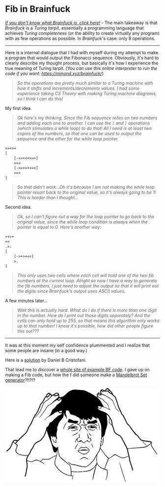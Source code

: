 # Fib in Brainfuck

*[If you don't know what Brainfuck is, click here!](https://esolangs.org/wiki/Brainfuck)* - The main takeaway is that *Brainfuck* is a *Turing tarpit*, essentially a programming language that achieves *Turing completeness* (or the ability to create virtually any program) with as few operations as possible. In *Brainfuck*'s case: only 8 operations.

---

Here is a internal dialogue that I had with myself during my attempt to make a program that would output the Fibonacci sequence. Obviously, it's hard to clearly describe my thought process, but basically it's how I experience the true meaning of Turing tarpit. (*You can use this online interpreter to run the code if you want: https://minond.xyz/brainfuck/*)

> *So the operations are pretty much similar to a Turing machine with how it shifts and increments/decrements values. I had some experience taking CS Theory with making Turing machine diagrams, so I think I can do this!*

My first idea.

> *Ok here's my thinking. Since the Fib sequence relies on two numbers and adding each one to another. I can use the `[` and `]` operations (which stimulates a while loop) to do that! All I need is at least two copies of the numbers, so that one can be used to output the sequence and the other for the while loop pointer.*


```brainfuck
>>+>+
[
	[-<<+<+>>>]
    <<<
    [->>+>+<<<]
    >>>
]
```
> *So that didn't work...Oh it's because I am not making the while loop pointer resort back to the original value, so it's always going to be 1! This is harder than I thought...*

Second idea.

> *Ok, so I can't figure out a way for the loop pointer to go back to the original value, since the while loop condition is always when the pointer is equal to 0. Here's another way:*

```brainfuck
>+>+
<<
.>.
[
	[->+>+<<]
	>.
]
```

> *This only uses two cells where each cell will hold one of the two fib numbers at the current loop. Alright so now I have a way to generate the fib numbers, I just need to adjust the output so that it will print out the digits since Brainfuck's output uses ASCII values.*

A few minutes later...

> *Wait this is actually hard. What do I do if there is more than one digit in the number. How do I print out those digits separately? And the cells can only hold up to 255, so that means this algorithm only works up to that number! I know it's possible, how did other people figure this out???*

---

It was at this moment my self confidence plummented and I realize that some people are insane (in a good way.)

Here is a [solution](http://brainfuck.org/fib.b) by Daniel B Cristofani.

That lead me to discover a [whole site of example BF code](https://sange.fi/esoteric/brainfuck/). I gave up on making a Fib code, but how the f did someone make a [Mandelbrot Set generator](https://sange.fi/esoteric/brainfuck/utils/mandelbrot/)?!!?!?

![](pics/R.png)




